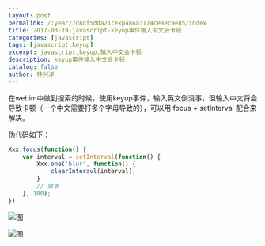 ```yaml
---
layout: post
permalink: /:year/7d8cf5dda21cexp484a3174ceaec9e85/index
title: 2017-03-19-javascript-keyup事件输入中文会卡顿
categories: [javascript]
tags: [javascript,keyup]
excerpt: javascript,keyup,输入中文会卡顿
description: keyup事件输入中文会卡顿
catalog: false
author: 林兴洋
---
```




在webim中做到搜索的时候，使用keyup事件，输入英文倒没事，但输入中文将会导致卡顿（一个中文需要打多个字母导致的），可以用  focus + setInterval 配合来解决。



伪代码如下：

```javascript
Xxx.focus(function() {
    var interval = setInterval(function() {
        Xxx.one('blur', function() {
            clearInteravl(interval);
        }
        // 做事
    }, 100);
})
```

![图](https://gitee.com/linxingyang/at-2020-10-02-image/raw/master/image/J-javascript/image/2017-03-19/01.png)

![图](https://gitee.com/linxingyang/at-2020-10-02-image/raw/master/image/J-javascript/image/2017-03-19/02.png)
